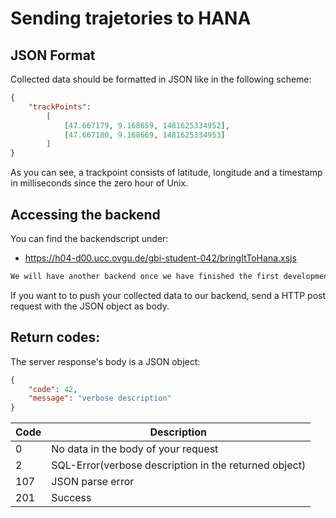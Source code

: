 # Sending trajetories to HANA
## JSON Format
Collected data should be formatted in JSON like in the following scheme: 
```json
{
    "trackPoints":
        [
            [47.667179, 9.168659, 1481625334952],
            [47.667180, 9.168669, 1481625334953]
        ]
}
```
As you can see, a trackpoint consists of latitude, longitude and a timestamp in milliseconds since the zero hour of Unix.

## Accessing the backend

You can find the backendscript under: 
* https://h04-d00.ucc.ovgu.de/gbi-student-042/bringItToHana.xsjs
```diff
We will have another backend once we have finished the first development phase! 
```
If you want to to push your collected data to our backend, send a HTTP post request with the JSON object as body.

## Return codes:

The server response's body is a JSON object:
```json
{
    "code": 42,
    "message": "verbose description"
}
```

|  Code | Description  |
|---|---|
| 0 | No data in the body of your request  |
| 2  | SQL-Error(verbose description in the returned object) |
| 107  | JSON parse error  |
| 201  | Success |
